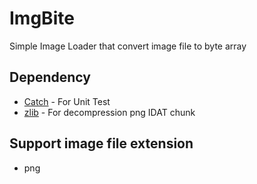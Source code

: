 # ImgBite
Simple Image Loader that convert image file to byte array

## Dependency
* [Catch](https://github.com/philsquared/Catch) - For Unit Test
* [zlib]( http://www.zlib.net/) - For decompression png IDAT chunk

## Support image file extension
* png